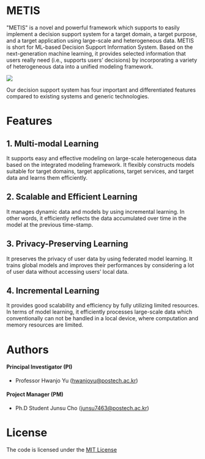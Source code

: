 # METIS

"METIS" is a novel and powerful framework which supports to easily implement a decision support system for a target domain, a target purpose, and a target application using large-scale and heterogeneous data.
METIS is short for ML-based Decision Support Information System. 
Based on the next-generation machine learning, it provides selected information that users really need (i.e., supports users’ decisions) by incorporating a variety of heterogeneous data into a unified modeling framework.

[<img src="./blob/figures/using_scenario.png">](http://di.postech.ac.kr/)

Our decision support system has four important and differentiated features compared to existing systems and generic technologies.

# Features

## 1. Multi-modal Learning

It supports easy and effective modeling on large-scale heterogeneous data based on the integrated modeling framework. It flexibly constructs models suitable for target domains, target applications, target services, and target data and learns them efficiently.

## 2. Scalable and Efficient Learning

It manages dynamic data and models by using incremental learning. In other words, it efficiently reflects the data accumulated over time in the model at the previous time-stamp.

## 3. Privacy-Preserving Learning

It preserves the privacy of user data by using federated model learning. It trains global models and improves their performances by considering a lot of user data without accessing users’ local data.

## 4. Incremental Learning

It provides good scalability and efficiency by fully utilizing limited resources. In terms of model learning, it efficiently processes large-scale data which conventionally can not be handled in a local device, where computation and memory resources are limited.

# Authors

#### Principal Investigator (PI)

- Professor Hwanjo Yu (hwanjoyu@postech.ac.kr)

#### Project Manager (PM)

- Ph.D Student Junsu Cho (junsu7463@postech.ac.kr)

# License

The code is licensed under the [MIT License]()
